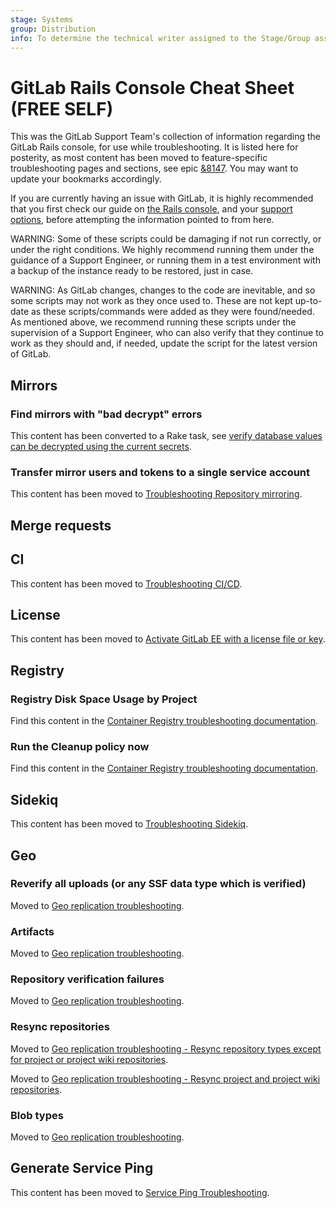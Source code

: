 ```yaml
---
stage: Systems
group: Distribution
info: To determine the technical writer assigned to the Stage/Group associated with this page, see https://about.gitlab.com/handbook/product/ux/technical-writing/#assignments
---
```


# GitLab Rails Console Cheat Sheet **(FREE SELF)**

This was the GitLab Support Team's collection of information regarding the GitLab Rails
console, for use while troubleshooting. It is listed here for posterity,
as most content has been moved to feature-specific troubleshooting pages and sections,
see epic [&8147](https://gitlab.com/groups/gitlab-org/-/epics/8147#tree).
You may want to update your bookmarks accordingly.

If you are currently having an issue with GitLab,
it is highly recommended that you first check
our guide on [the Rails console](../operations/rails_console.md),
and your [support options](https://about.gitlab.com/support/),
before attempting the information pointed to from here.

WARNING:
Some of these scripts could be damaging if not run correctly,
or under the right conditions. We highly recommend running them under the
guidance of a Support Engineer, or running them in a test environment with a
backup of the instance ready to be restored, just in case.

WARNING:
As GitLab changes, changes to the code are inevitable,
and so some scripts may not work as they once used to. These are not kept
up-to-date as these scripts/commands were added as they were found/needed. As
mentioned above, we recommend running these scripts under the supervision of a
Support Engineer, who can also verify that they continue to work as they
should and, if needed, update the script for the latest version of GitLab.

## Mirrors

### Find mirrors with "bad decrypt" errors

This content has been converted to a Rake task, see [verify database values can be decrypted using the current secrets](../raketasks/check.md#verify-database-values-can-be-decrypted-using-the-current-secrets).

### Transfer mirror users and tokens to a single service account

This content has been moved to [Troubleshooting Repository mirroring](../../user/project/repository/mirror/index.md#transfer-mirror-users-and-tokens-to-a-single-service-account-in-rails-console).

## Merge requests

## CI

This content has been moved to [Troubleshooting CI/CD](../../ci/troubleshooting.md).

## License

This content has been moved to [Activate GitLab EE with a license file or key](../../administration/license_file.md).

## Registry

### Registry Disk Space Usage by Project

Find this content in the [Container Registry troubleshooting documentation](../packages/container_registry.md#registry-disk-space-usage-by-project).

### Run the Cleanup policy now

Find this content in the [Container Registry troubleshooting documentation](../packages/container_registry.md#run-the-cleanup-policy-now).

## Sidekiq

This content has been moved to [Troubleshooting Sidekiq](../sidekiq/sidekiq_troubleshooting.md).

## Geo

### Reverify all uploads (or any SSF data type which is verified)

Moved to [Geo replication troubleshooting](../geo/replication/troubleshooting.md#reverify-all-uploads-or-any-ssf-data-type-which-is-verified).

### Artifacts

Moved to [Geo replication troubleshooting](../geo/replication/troubleshooting.md#find-registry-records-of-blobs-that-failed-to-sync).

### Repository verification failures

Moved to [Geo replication troubleshooting](../geo/replication/troubleshooting.md#find-repository-verification-failures).

### Resync repositories

Moved to [Geo replication troubleshooting - Resync repository types except for project or project wiki repositories](../geo/replication/troubleshooting.md#repository-types-except-for-project-or-project-wiki-repositories).

Moved to [Geo replication troubleshooting - Resync project and project wiki repositories](../geo/replication/troubleshooting.md#resync-project-and-project-wiki-repositories).

### Blob types

Moved to [Geo replication troubleshooting](../geo/replication/troubleshooting.md#blob-types).

## Generate Service Ping

This content has been moved to [Service Ping Troubleshooting](../../development/internal_analytics/service_ping/troubleshooting.md).
